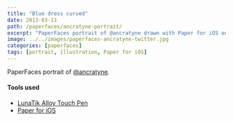 ```yaml
---
title: "Blue dress curved"
date: 2013-03-11
path: /paperfaces/ancratyne-portrait/
excerpt: "PaperFaces portrait of @ancratyne drawn with Paper for iOS on an iPad."
image: ../../images/paperfaces-ancratyne-twitter.jpg
categories: [paperfaces]
tags: [portrait, illustration, Paper for iOS]
---
```


PaperFaces portrait of [@ancratyne](https://twitter.com/ancratyne).

#### Tools used

- [LunaTik Alloy Touch Pen](https://www.amazon.com/gp/product/B00821TR7G/ref=as_li_ss_tl?ie=UTF8&tag=mademist-20&linkCode=as2&camp=1789&creative=390957&creativeASIN=B00821TR7G)
- [Paper for iOS](https://paper.bywetransfer.com/)

